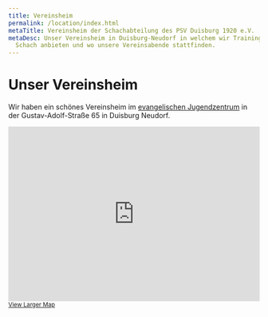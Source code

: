```yaml
---
title: Vereinsheim
permalink: /location/index.html
metaTitle: Vereinsheim der Schachabteilung des PSV Duisburg 1920 e.V.
metaDesc: Unser Vereinsheim in Duisburg-Neudorf in welchem wir Training in
  Schach anbieten und wo unsere Vereinsabende stattfinden.
---
```

# Unser Vereinsheim

Wir haben ein schönes Vereinsheim im [evangelischen Jugendzentrum](http://www.neudorf-west.ekir.de/jugendzentrum.html) in der Gustav-Adolf-Straße 65 in Duisburg Neudorf.

<iframe style="width:100%" height="350" frameborder="0" scrolling="no" marginheight="0" marginwidth="0" src="https://www.openstreetmap.org/export/embed.html?bbox=6.755690574645997%2C51.4131262604427%2C6.812338829040528%2C51.43715610050808&amp;layer=mapnik&amp;marker=51.42514275997533%2C6.784014701843262" style="border: 1px solid black"></iframe><br/><small><a href="https://www.openstreetmap.org/?mlat=51.4251&amp;mlon=6.7840#map=15/51.4251/6.7840">View Larger Map</a></small>